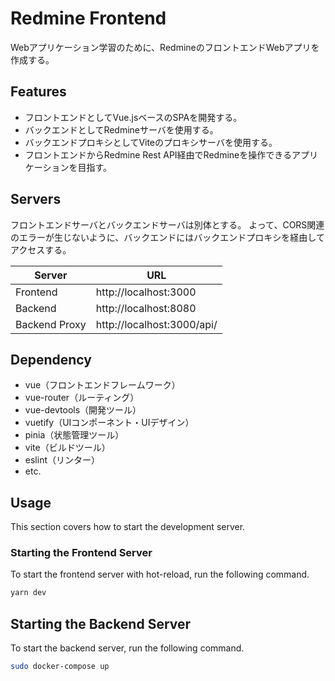# Redmine Frontend

Webアプリケーション学習のために、RedmineのフロントエンドWebアプリを作成する。

## Features

* フロントエンドとしてVue.jsベースのSPAを開発する。
* バックエンドとしてRedmineサーバを使用する。
* バックエンドプロキシとしてViteのプロキシサーバを使用する。
* フロントエンドからRedmine Rest API経由でRedmineを操作できるアプリケーションを目指す。

## Servers

フロントエンドサーバとバックエンドサーバは別体とする。
よって、CORS関連のエラーが生じないように、バックエンドにはバックエンドプロキシを経由してアクセスする。

| Server | URL |
| --- | --- |
| Frontend | http://localhost:3000 |
| Backend | http://localhost:8080 |
| Backend Proxy | http://localhost:3000/api/ |


## Dependency

* vue（フロントエンドフレームワーク）
* vue-router（ルーティング）
* vue-devtools（開発ツール）
* vuetify（UIコンポーネント・UIデザイン）
* pinia（状態管理ツール）
* vite（ビルドツール）
* eslint（リンター）
* etc.

## Usage

This section covers how to start the development server.

### Starting the Frontend Server

To start the frontend server with hot-reload, run the following command. 

```bash
yarn dev
```

## Starting the Backend Server

To start the backend server, run the
following command. 

```bash
sudo docker-compose up
```